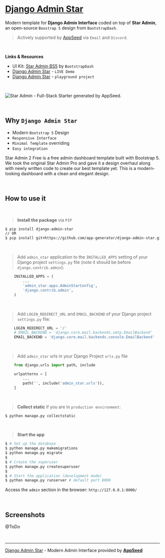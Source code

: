 # [Django Admin Star](https://github.com/app-generator/django-admin-star)

Modern template for **Django Admin Interface** coded on top of **Star Admin**, an open-source `Boostrap 5` design from `BootstrapDash`.

> Actively supported by [AppSeed](https://appseed.us/) via `Email` and `Discord`.

<br>

**Links & Resources**

- UI Kit: [Star Admin BS5](https://github.com/BootstrapDash/star-admin2-free-admin-template) by `BootstrapDash`
- [Django Admin Star](https://django-star-admin.appseed-srv1.com/) - `LIVE Demo`
- [Django Admin Star](https://github.com/app-generator/django-admin-star_p) - `playground project`

<br />

![Star Admin - Full-Stack Starter generated by AppSeed.](https://user-images.githubusercontent.com/51070104/168732392-51748c85-f2c2-45ad-978c-2b64e52292e2.png)

<br />

## Why `Django Admin Star`

- Modern `Bootstrap 5` Design
- `Responsive Interface`
- `Minimal Template` overriding
- `Easy integration`

Star Admin 2 Free is a free admin dashboard template built with Bootstrap 5. We took the original Star Admin Pro and gave it a design overhaul along with newly written code to create our best template yet. This is a modern-looking dashboard with a clean and elegant design. 

<br />

## How to use it

<br />

> **Install the package** via `PIP` 

```bash
$ pip install django-admin-star
// OR
$ pip install git+https://github.com/app-generator/django-admin-star.git
```

<br />

> Add `admin_star` application to the `INSTALLED_APPS` setting of your Django project `settings.py` file (note it should be before `django.contrib.admin`):

```python
    INSTALLED_APPS = (
        ...
        'admin_star.apps.AdminStarConfig',
        'django.contrib.admin',
    )
```

<br />

> Add `LOGIN_REDIRECT_URL` and `EMAIL_BACKEND` of your Django project `settings.py` file:

```python
    LOGIN_REDIRECT_URL = '/'
    # EMAIL_BACKEND = 'django.core.mail.backends.smtp.EmailBackend'
    EMAIL_BACKEND = 'django.core.mail.backends.console.EmailBackend'
```

<br />

> Add `admin_star` urls in your Django Project `urls.py` file

```python
    from django.urls import path, include

    urlpatterns = [
        ...
        path('', include('admin_star.urls')),
    ]
```

<br />

> **Collect static** if you are in `production environment`:

```bash
$ python manage.py collectstatic
```

<br />

> **Start the app**

```bash
$ # Set up the database
$ python manage.py makemigrations
$ python manage.py migrate
$
$ # Create the superuser
$ python manage.py createsuperuser
$
$ # Start the application (development mode)
$ python manage.py runserver # default port 8000
```

Access the `admin` section in the browser: `http://127.0.0.1:8000/`

<br />

## Screenshots

@ToDo

<br />

---
[Django Admin Star](https://github.com/app-generator/django-admin-star) - Modern Admin Interface provided by **[AppSeed](https://appseed.us/)**

